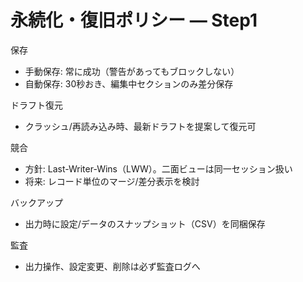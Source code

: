 # 永続化・復旧ポリシー — Step1

保存
- 手動保存: 常に成功（警告があってもブロックしない）
- 自動保存: 30秒おき、編集中セクションのみ差分保存

ドラフト復元
- クラッシュ/再読み込み時、最新ドラフトを提案して復元可

競合
- 方針: Last-Writer-Wins（LWW）。二面ビューは同一セッション扱い
- 将来: レコード単位のマージ/差分表示を検討

バックアップ
- 出力時に設定/データのスナップショット（CSV）を同梱保存

監査
- 出力操作、設定変更、削除は必ず監査ログへ
